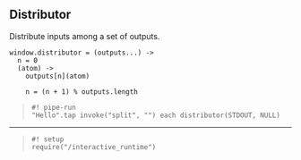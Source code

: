 Distributor
-----------

Distribute inputs among a set of outputs.

    window.distributor = (outputs...) ->
      n = 0
      (atom) ->
        outputs[n](atom)

        n = (n + 1) % outputs.length

>     #! pipe-run
>     "Hello".tap invoke("split", "") each distributor(STDOUT, NULL)

----

>     #! setup
>     require("/interactive_runtime")
